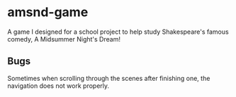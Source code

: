 # amsnd-game
A game I designed for a school project to help study Shakespeare's famous comedy, A Midsummer Night's Dream!

## Bugs
Sometimes when scrolling through the scenes after finishing one, the navigation does not work properly.